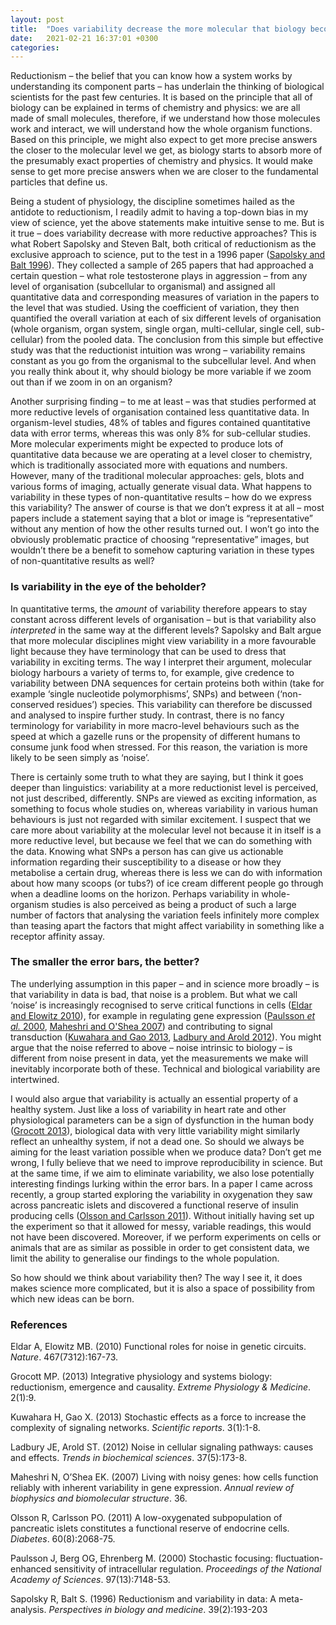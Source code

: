 ```yaml
---
layout: post
title:  "Does variability decrease the more molecular that biology becomes?"
date:   2021-02-21 16:37:01 +0300
categories:
---
```

           
Reductionism – the belief that you can know how a system works by understanding its component parts – has underlain the thinking of biological scientists for the past few centuries. It is based on the principle that all of biology can be explained in terms of chemistry and physics: we are all made of small molecules, therefore, if we understand how those molecules work and interact, we will understand how the whole organism functions. Based on this principle, we might also expect to get more precise answers the closer to the molecular level we get, as biology starts to absorb more of the presumably exact properties of chemistry and physics. It would make sense to get more precise answers when we are closer to the fundamental particles that define us.

Being a student of physiology, the discipline sometimes hailed as the antidote to reductionism, I readily admit to having a top-down bias in my view of science, yet the above statements make intuitive sense to me. But is it true – does variability decrease with more reductive approaches? This is what Robert Sapolsky and Steven Balt, both critical of reductionism as the exclusive approach to science, put to the test in a 1996 paper ([Sapolsky and Balt 1996][1]). They collected a sample of 265 papers that had approached a certain question – what role testosterone plays in aggression – from any level of organisation (subcellular to organismal) and assigned all quantitative data and corresponding measures of variation in the papers to the level that was studied. Using the coefficient of variation, they then quantified the overall variation at each of six different levels of organisation (whole organism, organ system, single organ, multi-cellular, single cell, sub-cellular) from the pooled data. The conclusion from this simple but effective study was that the reductionist intuition was wrong – variability remains constant as you go from the organismal to the subcellular level. And when you really think about it, why should biology be more variable if we zoom out than if we zoom in on an organism?

Another surprising finding – to me at least – was that studies performed at more reductive levels of organisation contained less quantitative data. In organism-level studies, 48% of tables and figures contained quantitative data with error terms, whereas this was only 8% for sub-cellular studies. More molecular experiments might be expected to produce lots of quantitative data because we are operating at a level closer to chemistry, which is traditionally associated more with equations and numbers. However, many of the traditional molecular approaches: gels, blots and various forms of imaging, actually generate visual data. What happens to variability in these types of non-quantitative results – how do we express this variability? The answer of course is that we don’t express it at all – most papers include a statement saying that a blot or image is “representative” without any mention of how the other results turned out. I won’t go into the obviously problematic practice of choosing “representative” images, but wouldn’t there be a benefit to somehow capturing variation in these types of non-quantitative results as well?

### Is variability in the eye of the beholder?

In quantitative terms, the _amount_ of variability therefore appears to stay constant across different levels of organisation – but is that variability also _interpreted_ in the same way at the different levels? Sapolsky and Balt argue that more molecular disciplines might view variability in a more favourable light because they have terminology that can be used to dress that variability in exciting terms. The way I interpret their argument, molecular biology harbours a variety of terms to, for example, give credence to variability between DNA sequences for certain proteins both within (take for example ‘single nucleotide polymorphisms’, SNPs) and between (‘non-conserved residues’) species. This variability can therefore be discussed and analysed to inspire further study. In contrast, there is no fancy terminology for variability in more macro-level behaviours such as the speed at which a gazelle runs or the propensity of different humans to consume junk food when stressed. For this reason, the variation is more likely to be seen simply as ‘noise’.

There is certainly some truth to what they are saying, but I think it goes deeper than linguistics: variability at a more reductionist level is perceived, not just described, differently. SNPs are viewed as exciting information, as something to focus whole studies on, whereas variability in various human behaviours is just not regarded with similar excitement. I suspect that we care more about variability at the molecular level not because it in itself is a more reductive level, but because we feel that we can do something with the data. Knowing what SNPs a person has can give us actionable information regarding their susceptibility to a disease or how they metabolise a certain drug, whereas there is less we can do with information about how many scoops (or tubs?) of ice cream different people go through when a deadline looms on the horizon. Perhaps variability in whole-organism studies is also perceived as being a product of such a large number of factors that analysing the variation feels infinitely more complex than teasing apart the factors that might affect variability in something like a receptor affinity assay.

### The smaller the error bars, the better?

The underlying assumption in this paper – and in science more broadly – is that variability in data is bad, that noise is a problem. But what we call ‘noise’ is increasingly recognised to serve critical functions in cells ([Eldar and Elowitz 2010][2]), for example in regulating gene expression ([Paulsson _et al._ 2000][3], [Maheshri and O'Shea 2007][4]) and contributing to signal transduction ([Kuwahara and Gao 2013][5], [Ladbury and Arold 2012][6]). You might argue that the noise referred to above – noise intrinsic to biology – is different from noise present in data, yet the measurements we make will inevitably incorporate both of these. Technical and biological variability are intertwined.

I would also argue that variability is actually an essential property of a healthy system. Just like a loss of variability in heart rate and other physiological parameters can be a sign of dysfunction in the human body ([Grocott 2013][7]), biological data with very little variability might similarly reflect an unhealthy system, if not a dead one. So should we always be aiming for the least variation possible when we produce data? Don’t get me wrong, I fully believe that we need to improve reproducibility in science. But at the same time, if we aim to eliminate variability, we also lose potentially interesting findings lurking within the error bars. In a paper I came across recently, a group started exploring the variability in oxygenation they saw across pancreatic islets and discovered a functional reserve of insulin producing cells ([Olsson and Carlsson 2011][8]). Without initially having set up the experiment so that it allowed for messy, variable readings, this would not have been discovered. Moreover, if we perform experiments on cells or animals that are as similar as possible in order to get consistent data, we limit the ability to generalise our findings to the whole population.

So how should we think about variability then? The way I see it, it does makes science more complicated, but it is also a space of possibility from which new ideas can be born.


### References

[1]: https://muse.jhu.edu/article/401203 "Sapolsky R, Balt S. (1996) Reductionism and variability in data: A meta-analysis.  _Perspectives in biology and medicine_. 39(2):193-203."
[2]: https://doi.org/10.1038/nature09326 "Eldar A, Elowitz MB. (2010) Functional roles for noise in genetic circuits. _Nature_. 467(7312):167-73."
[3]: https://doi.org/10.1073/pnas.110057697 "Paulsson J, Berg OG, Ehrenberg M. (2000) Stochastic focusing: fluctuation-enhanced sensitivity of intracellular regulation. _Proceedings of the National Academy of Sciences_. 97(13):7148-53."
[4]: https://doi.org/10.1146/annurev.biophys.36.040306.132705 "Maheshri N, O’Shea EK. (2007) Living with noisy genes: how cells function reliably with inherent variability in gene expression. _Annual review of biophysics and biomolecular structure_. 36."
[5]: https://doi.org/10.1038/srep02297 "Kuwahara H, Gao X. (2013) Stochastic effects as a force to increase the complexity of signaling networks. _Scientific reports_. 3(1):1-8."
[6]: https://doi.org/10.1016/j.tibs.2012.01.001 "Ladbury JE, Arold ST. (2012) Noise in cellular signaling pathways: causes and effects. _Trends in biochemical sciences_. 37(5):173-8."
[7]: https://doi.org/10.1186/2046-7648-2-9 "Grocott MP. (2013) Integrative physiology and systems biology: reductionism, emergence and causality. _Extreme Physiology & Medicine_. 2(1):9."
[8]: https://doi.org/10.2337/db09-0877 "Olsson R, Carlsson PO. (2011) A low-oxygenated subpopulation of pancreatic islets constitutes a functional reserve of endocrine cells. _Diabetes_. 60(8):2068-75."

Eldar A, Elowitz MB. (2010) Functional roles for noise in genetic circuits. _Nature_. 467(7312):167-73.

Grocott MP. (2013) Integrative physiology and systems biology: reductionism, emergence and causality. _Extreme Physiology & Medicine_. 2(1):9.

Kuwahara H, Gao X. (2013) Stochastic effects as a force to increase the complexity of signaling networks. _Scientific reports_. 3(1):1-8.

Ladbury JE, Arold ST. (2012) Noise in cellular signaling pathways: causes and effects. _Trends in biochemical sciences_. 37(5):173-8.

Maheshri N, O’Shea EK. (2007) Living with noisy genes: how cells function reliably with inherent variability in gene expression. _Annual review of biophysics and biomolecular structure_. 36.

Olsson R, Carlsson PO. (2011) A low-oxygenated subpopulation of pancreatic islets constitutes a functional reserve of endocrine cells. _Diabetes_. 60(8):2068-75.

Paulsson J, Berg OG, Ehrenberg M. (2000) Stochastic focusing: fluctuation-enhanced sensitivity of intracellular regulation. _Proceedings of the National Academy of Sciences_. 97(13):7148-53.

Sapolsky R, Balt S. (1996) Reductionism and variability in data: A meta-analysis.  _Perspectives in biology and medicine_. 39(2):193-203